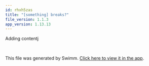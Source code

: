 ```yaml
---
id: rhxh5zas
title: "[something] breaks?"
file_version: 1.1.3
app_version: 1.13.13
---
```


Adding contentj

<br/>

This file was generated by Swimm. [Click here to view it in the app](https://app.swimm.io/repos/Z2l0aHViJTNBJTNBZmxhc2slM0ElM0FuYWRhdi1zd2ltbQ==/docs/rhxh5zas).
